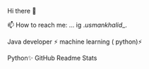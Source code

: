  Hi there 👋
 
📫 How to reach me: ...  ig ._usmankhalid__.



Java developer ⚡
machine learning ( python)⚡

Python✨
GitHub Readme Stats


<!--
**USMANKHALID-GH/USMANKHALID-GH** is a ✨ _special_ ✨ repository because its `README.md` (this file) appears on your GitHub profile.

Here are some ideas to get you started:

- 🔭 I’m currently working on ...
- 🌱 I’m currently learning ...
- 👯 I’m looking to collaborate on ...
- 🤔 I’m looking for help with ...
- 💬 Ask me about ...
- 📫 How to reach me: ...
- 😄 Pronouns: ...
- ⚡ Fun fact: ...
-->
